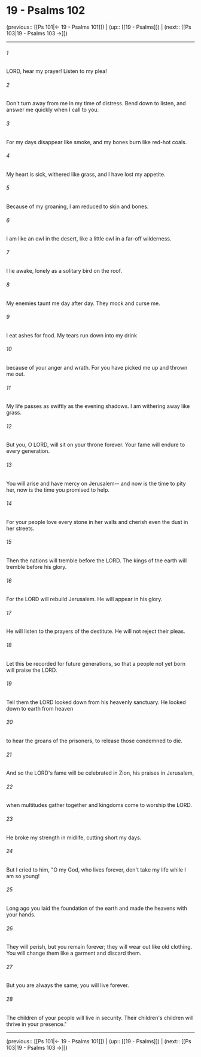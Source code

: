 # 19 - Psalms 102

(previous:: [[Ps 101|← 19 - Psalms 101]]) | (up:: [[19 - Psalms]]) | (next:: [[Ps 103|19 - Psalms 103 →]])

***


###### 1 
LORD, hear my prayer! Listen to my plea! 

###### 2 
Don't turn away from me in my time of distress. Bend down to listen, and answer me quickly when I call to you. 

###### 3 
For my days disappear like smoke, and my bones burn like red-hot coals. 

###### 4 
My heart is sick, withered like grass, and I have lost my appetite. 

###### 5 
Because of my groaning, I am reduced to skin and bones. 

###### 6 
I am like an owl in the desert, like a little owl in a far-off wilderness. 

###### 7 
I lie awake, lonely as a solitary bird on the roof. 

###### 8 
My enemies taunt me day after day. They mock and curse me. 

###### 9 
I eat ashes for food. My tears run down into my drink 

###### 10 
because of your anger and wrath. For you have picked me up and thrown me out. 

###### 11 
My life passes as swiftly as the evening shadows. I am withering away like grass. 

###### 12 
But you, O LORD, will sit on your throne forever. Your fame will endure to every generation. 

###### 13 
You will arise and have mercy on Jerusalem-- and now is the time to pity her, now is the time you promised to help. 

###### 14 
For your people love every stone in her walls and cherish even the dust in her streets. 

###### 15 
Then the nations will tremble before the LORD. The kings of the earth will tremble before his glory. 

###### 16 
For the LORD will rebuild Jerusalem. He will appear in his glory. 

###### 17 
He will listen to the prayers of the destitute. He will not reject their pleas. 

###### 18 
Let this be recorded for future generations, so that a people not yet born will praise the LORD. 

###### 19 
Tell them the LORD looked down from his heavenly sanctuary. He looked down to earth from heaven 

###### 20 
to hear the groans of the prisoners, to release those condemned to die. 

###### 21 
And so the LORD's fame will be celebrated in Zion, his praises in Jerusalem, 

###### 22 
when multitudes gather together and kingdoms come to worship the LORD. 

###### 23 
He broke my strength in midlife, cutting short my days. 

###### 24 
But I cried to him, "O my God, who lives forever, don't take my life while I am so young! 

###### 25 
Long ago you laid the foundation of the earth and made the heavens with your hands. 

###### 26 
They will perish, but you remain forever; they will wear out like old clothing. You will change them like a garment and discard them. 

###### 27 
But you are always the same; you will live forever. 

###### 28 
The children of your people will live in security. Their children's children will thrive in your presence."

***

(previous:: [[Ps 101|← 19 - Psalms 101]]) | (up:: [[19 - Psalms]]) | (next:: [[Ps 103|19 - Psalms 103 →]])
